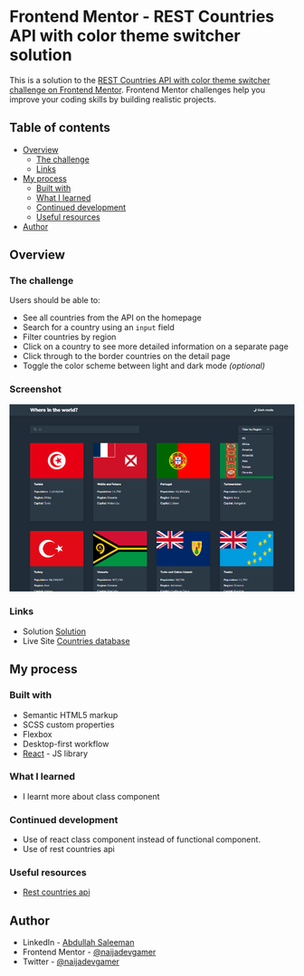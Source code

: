 # Frontend Mentor - REST Countries API with color theme switcher solution

This is a solution to the [REST Countries API with color theme switcher challenge on Frontend Mentor](https://www.frontendmentor.io/challenges/rest-countries-api-with-color-theme-switcher-5cacc469fec04111f7b848ca). Frontend Mentor challenges help you improve your coding skills by building realistic projects.

## Table of contents

- [Overview](#overview)
  - [The challenge](#the-challenge)
  - [Links](#links)
- [My process](#my-process)
  - [Built with](#built-with)
  - [What I learned](#what-i-learned)
  - [Continued development](#continued-development)
  - [Useful resources](#useful-resources)
- [Author](#author)

## Overview

### The challenge

Users should be able to:

- See all countries from the API on the homepage
- Search for a country using an `input` field
- Filter countries by region
- Click on a country to see more detailed information on a separate page
- Click through to the border countries on the detail page
- Toggle the color scheme between light and dark mode _(optional)_

### Screenshot

![](./public/app.png)

### Links

- Solution [Solution](https://github.com/naijadevgamer/rest-countries-api)
- Live Site [Countries database](https://naijadevgamer.github.io/rest-countries-api/)

## My process

### Built with

- Semantic HTML5 markup
- SCSS custom properties
- Flexbox
- Desktop-first workflow
- [React](https://reactjs.org/) - JS library

### What I learned

- I learnt more about class component

### Continued development

- Use of react class component instead of functional component.
- Use of rest countries api

### Useful resources

- [Rest countries api](https://restcountries.com/)

## Author

- LinkedIn - [Abdullah Saleeman](https://www.linkedin.com/in/abdullah-saleeman-360170243)
- Frontend Mentor - [@naijadevgamer](https://www.frontendmentor.io/profile/naijadevgamer)
- Twitter - [@naijadevgamer](https://www.twitter.com/naijadevgamer)
